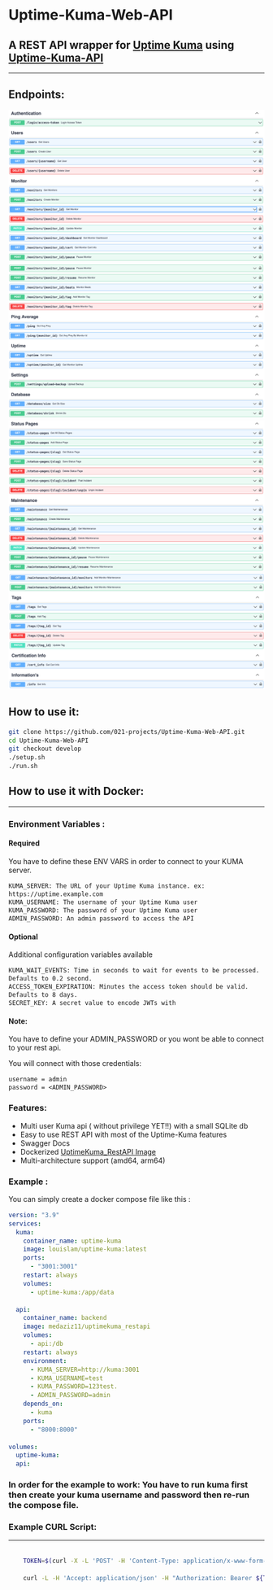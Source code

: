 # Uptime-Kuma-Web-API

## A REST API wrapper for [Uptime Kuma](https://github.com/louislam/uptime-kuma) using [Uptime-Kuma-API](https://github.com/lucasheld/uptime-kuma-api)

---

## Endpoints:

![1](./images/1.png)
![2](./images/2.png)
![3](./images/3.png)
![4](./images/4.png)

## How to use it:
```bash
git clone https://github.com/021-projects/Uptime-Kuma-Web-API.git
cd Uptime-Kuma-Web-API
git checkout develop
./setup.sh
./run.sh
```

## How to use it with Docker:

---

### Environment Variables :

#### Required
You have to define these ENV VARS in order to connect to your KUMA server.

    KUMA_SERVER: The URL of your Uptime Kuma instance. ex: https://uptime.example.com
    KUMA_USERNAME: The username of your Uptime Kuma user
    KUMA_PASSWORD: The password of your Uptime Kuma user
    ADMIN_PASSWORD: An admin password to access the API

#### Optional
Additional configuration variables available

    KUMA_WAIT_EVENTS: Time in seconds to wait for events to be processed. Defaults to 0.2 second.
    ACCESS_TOKEN_EXPIRATION: Minutes the access token should be valid. Defaults to 8 days.
    SECRET_KEY: A secret value to encode JWTs with

#### Note:

You have to define your ADMIN_PASSWORD or you wont be able to connect to your rest api.

You will connect with those credentials:

    username = admin
    password = <ADMIN_PASSWORD>

### Features:

- Multi user Kuma api ( without privilege YET!!) with a small SQLite db
- Easy to use REST API with most of the Uptime-Kuma features
- Swagger Docs
- Dockerized [UptimeKuma_RestAPI Image](https://hub.docker.com/repository/docker/medaziz11/uptimekuma_restapi)
- Multi-architecture support (amd64, arm64)

### Example :

You can simply create a docker compose file like this :

```yaml
version: "3.9"
services:
  kuma:
    container_name: uptime-kuma
    image: louislam/uptime-kuma:latest
    ports:
      - "3001:3001"
    restart: always
    volumes:
      - uptime-kuma:/app/data

  api:
    container_name: backend
    image: medaziz11/uptimekuma_restapi
    volumes:
      - api:/db
    restart: always
    environment:
      - KUMA_SERVER=http://kuma:3001
      - KUMA_USERNAME=test
      - KUMA_PASSWORD=123test.
      - ADMIN_PASSWORD=admin
    depends_on:
      - kuma
    ports:
      - "8000:8000"

volumes:
  uptime-kuma:
  api:
```

### In order for the example to work: You have to run kuma first then create your kuma username and password then re-run the compose file.

### Example CURL Script:

---

```bash

    TOKEN=$(curl -X -L 'POST' -H 'Content-Type: application/x-www-form-urlencoded' --data 'username=admin&password=admin' http://127.0.0.1:8000/login/access-token/ | jq -r ".access_token")

    curl -L -H 'Accept: application/json' -H "Authorization: Bearer ${TOKEN}" http://127.0.0.1:8000/monitors/

```
